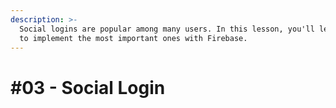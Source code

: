 ```yaml
---
description: >-
  Social logins are popular among many users. In this lesson, you'll learn how
  to implement the most important ones with Firebase.
---
```


# \#03 - Social Login



